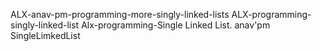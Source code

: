 ALX-anav-pm-programming-more-singly-linked-lists
ALX-programming-singly-linked-list
Alx-programming-Single Linked List. anav'pm
SingleLimkedList
